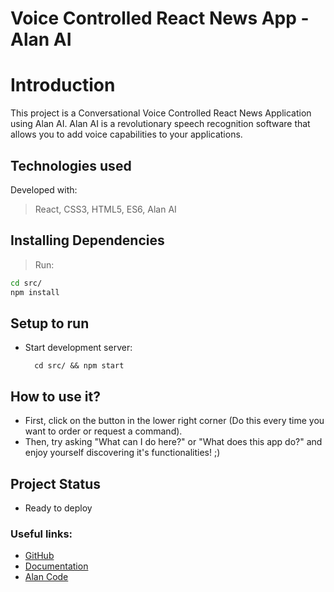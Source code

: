# Voice Controlled React News App - Alan AI

# Introduction
This project is a Conversational Voice Controlled React News Application using Alan AI. Alan AI is a revolutionary speech recognition software that allows you to add voice capabilities to your applications.

## Technologies used

Developed with:
> React, CSS3, HTML5, ES6, Alan AI

## Installing Dependencies

> Run:
```bash
cd src/
npm install
``` 
## Setup to run

* Start development server:

  ```
    cd src/ && npm start
  ```
  
## How to use it?

* First, click on the button in the lower right corner (Do this every time you want to order or request a command).
* Then, try asking "What can I do here?" or "What does this app do?" and enjoy yourself discovering it's functionalities! ;)

## Project Status

* Ready to deploy

### Useful links:
  - [GitHub](https://github.com/alan-ai)
  - [Documentation](https://alan.app/docs/)
  - [Alan Code](https://studio.alan.app/projects/news_reader_app/scripts/news_reader_app)
